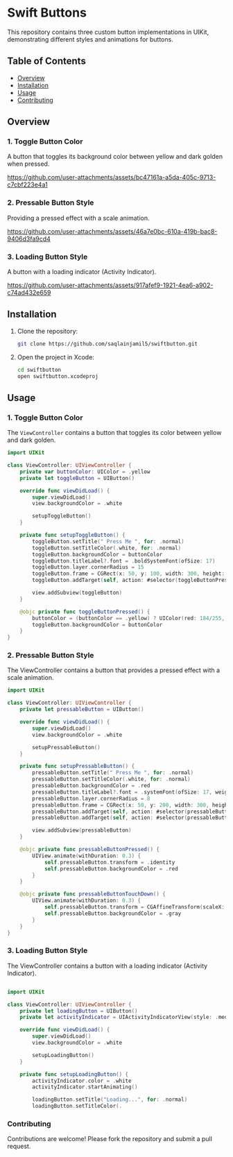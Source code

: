 # Swift Buttons

This repository contains three custom button implementations in UIKit, demonstrating different styles and animations for buttons.

## Table of Contents
- [Overview](#overview)
- [Installation](#installation)
- [Usage](#usage)
- [Contributing](#contributing)

## Overview

### 1. **Toggle Button Color**
A button that toggles its background color between yellow and dark golden when pressed.

https://github.com/user-attachments/assets/bc47161a-a5da-405c-9713-c7cbf223e4a1

### 2. **Pressable Button Style**
Providing a pressed effect with a scale animation.

https://github.com/user-attachments/assets/46a7e0bc-610a-419b-bac8-9406d3fa9cd4


### 3. **Loading Button Style**
A button with a loading indicator (Activity Indicator).

https://github.com/user-attachments/assets/917afef9-1921-4ea6-a902-c74ad432e659

## Installation

1. Clone the repository:
    ```sh
    git clone https://github.com/saqlainjamil5/swiftbutton.git
    ```
2. Open the project in Xcode:
    ```sh
    cd swiftbutton
    open swiftbutton.xcodeproj
    ```

## Usage

### 1. **Toggle Button Color**
The `ViewController` contains a button that toggles its color between yellow and dark golden.

```swift
import UIKit

class ViewController: UIViewController {
    private var buttonColor: UIColor = .yellow
    private let toggleButton = UIButton()

    override func viewDidLoad() {
        super.viewDidLoad()
        view.backgroundColor = .white

        setupToggleButton()
    }

    private func setupToggleButton() {
        toggleButton.setTitle(" Press Me ", for: .normal)
        toggleButton.setTitleColor(.white, for: .normal)
        toggleButton.backgroundColor = buttonColor
        toggleButton.titleLabel?.font = .boldSystemFont(ofSize: 17)
        toggleButton.layer.cornerRadius = 15
        toggleButton.frame = CGRect(x: 50, y: 100, width: 300, height: 50)
        toggleButton.addTarget(self, action: #selector(toggleButtonPressed), for: .touchUpInside)

        view.addSubview(toggleButton)
    }

    @objc private func toggleButtonPressed() {
        buttonColor = (buttonColor == .yellow) ? UIColor(red: 184/255, green: 134/255, blue: 11/255, alpha: 1) : .yellow
        toggleButton.backgroundColor = buttonColor
    }
}
```
### 2. Pressable Button Style
The ViewController contains a button that provides a pressed effect with a scale animation.

```swift
import UIKit

class ViewController: UIViewController {
    private let pressableButton = UIButton()

    override func viewDidLoad() {
        super.viewDidLoad()
        view.backgroundColor = .white

        setupPressableButton()
    }

    private func setupPressableButton() {
        pressableButton.setTitle(" Press Me ", for: .normal)
        pressableButton.setTitleColor(.white, for: .normal)
        pressableButton.backgroundColor = .red
        pressableButton.titleLabel?.font = .systemFont(ofSize: 17, weight: .bold)
        pressableButton.layer.cornerRadius = 8
        pressableButton.frame = CGRect(x: 50, y: 200, width: 300, height: 50)
        pressableButton.addTarget(self, action: #selector(pressableButtonPressed), for: .touchUpInside)
        pressableButton.addTarget(self, action: #selector(pressableButtonTouchDown), for: .touchDown)

        view.addSubview(pressableButton)
    }

    @objc private func pressableButtonPressed() {
        UIView.animate(withDuration: 0.3) {
            self.pressableButton.transform = .identity
            self.pressableButton.backgroundColor = .red
        }
    }

    @objc private func pressableButtonTouchDown() {
        UIView.animate(withDuration: 0.3) {
            self.pressableButton.transform = CGAffineTransform(scaleX: 0.6, y: 0.6)
            self.pressableButton.backgroundColor = .gray
        }
    }
}
```
### 3. Loading Button Style
The ViewController contains a button with a loading indicator (Activity Indicator).

```swift

import UIKit

class ViewController: UIViewController {
    private let loadingButton = UIButton()
    private let activityIndicator = UIActivityIndicatorView(style: .medium)

    override func viewDidLoad() {
        super.viewDidLoad()
        view.backgroundColor = .white

        setupLoadingButton()
    }

    private func setupLoadingButton() {
        activityIndicator.color = .white
        activityIndicator.startAnimating()

        loadingButton.setTitle("Loading...", for: .normal)
        loadingButton.setTitleColor(.
```
### Contributing
Contributions are welcome! Please fork the repository and submit a pull request.

